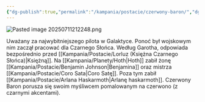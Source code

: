 ```yaml
---
{"dg-publish":true,"permalink":"/kampania/postacie/czerwony-baron/","dgPassFrontmatter":true}
---
```


![Pasted image 20250711212248.png](/img/user/6%20Obrazy/Pasted%20image%2020250711212248.png)

Uważany za najwybitniejszego pilota w Galaktyce. Ponoć był wojskowym nim zaczął pracować dla Czarnego Słońca. Według Garotha, odpowiada bezpośrednio przed [[Kampania/Postacie/Lorluz (Księżna Czarnego Słońca)\|Księżną]].
Na [[Kampania/Planety/Hoth\|Hoth]] zabił żonę [[Kampania/Postacie/Benjamin Johnson\|Benjamina]] oraz mistrza [[Kampania/Postacie/Coro Sata\|Coro Satę]]. Poza tym zabił [[Kampania/Postacie/Arlana Haskarmoth\|Arlanę haskarmoth]].
Czerwony Baron porusza się swoim myśliwcem pomalowanym na czerwono (z czarnymi akcentami).